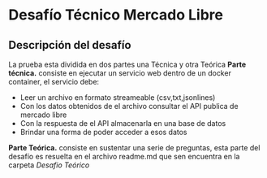 # Desafío Técnico Mercado Libre
## Descripción del desafío
La prueba esta dividida en dos partes una Técnica y otra Teórica
**Parte técnica.** consiste en ejecutar un servicio web dentro de un docker container, el servicio debe:
- Leer un archivo en formato streameable (csv,txt,jsonlines)
- Con los datos obtenidos de el archivo consultar el API publica de mercado libre
- Con la respuesta de el API almacenarla en una base de datos
- Brindar una forma de poder acceder a esos datos

**Parte Teórica.** consiste en sustentar una serie de preguntas, esta parte del desafío es resuelta en el archivo readme.md que sen encuentra en la carpeta _Desafio Teórico_
